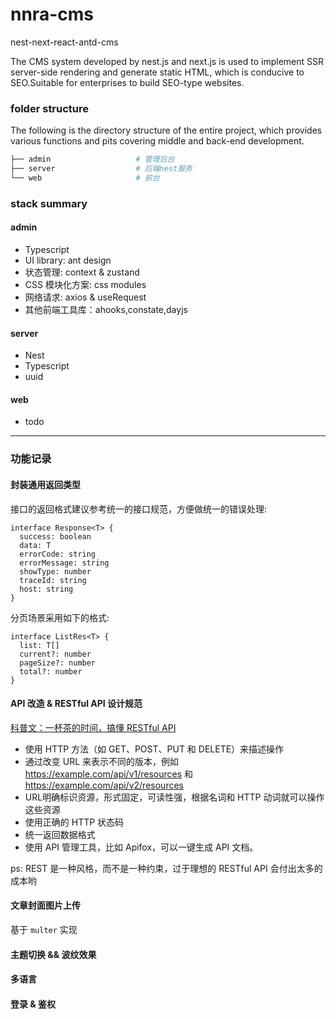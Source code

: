 # nnra-cms
nest-next-react-antd-cms

The CMS system developed by nest.js and next.js is used to implement SSR server-side rendering and generate static HTML, which is conducive to SEO.Suitable for enterprises to build SEO-type websites.

### folder structure
The following is the directory structure of the entire project, which provides various functions and pits covering middle and back-end development.

```bash
├── admin                   # 管理后台
├── server                  # 后端nest服务
└── web                     # 前台
```

### stack summary

#### admin
- Typescript
- UI library: ant design
- 状态管理: context & zustand
- CSS 模块化方案: css modules
- 网络请求: axios & useRequest
- 其他前端工具库：ahooks,constate,dayjs


#### server
- Nest 
- Typescript
- uuid

#### web
- todo

------

### 功能记录

#### 封装通用返回类型
接口的返回格式建议参考统一的接口规范，方便做统一的错误处理:
```
interface Response<T> {
  success: boolean
  data: T
  errorCode: string
  errorMessage: string
  showType: number
  traceId: string
  host: string
}
```

分页场景采用如下的格式:
```
interface ListRes<T> {
  list: T[]
  current?: number
  pageSize?: number
  total?: number
}
```

#### API 改造 & RESTful API 设计规范

[科普文：一杯茶的时间，搞懂 RESTful API](https://apifox.com/blog/a-cup-of-tea-time-to-understand-restful-api/)

- 使用 HTTP 方法（如 GET、POST、PUT 和 DELETE）来描述操作
- 通过改变 URL 来表示不同的版本，例如 https://example.com/api/v1/resources 和 https://example.com/api/v2/resources
- URL明确标识资源，形式固定，可读性强，根据名词和 HTTP 动词就可以操作这些资源
- 使用正确的 HTTP 状态码
- 统一返回数据格式
- 使用 API 管理工具，比如 Apifox，可以一键生成 API 文档。

ps: REST 是一种风格，而不是一种约束，过于理想的 RESTful API 会付出太多的成本哟

#### 文章封面图片上传

基于 `multer` 实现

#### 主题切换 && 波纹效果

#### 多语言

#### 登录 & 鉴权

